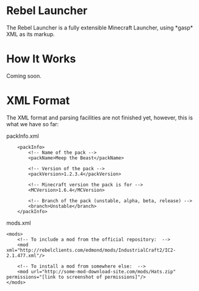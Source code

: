 Rebel Launcher
==============

The Rebel Launcher is a fully extensible Minecraft Launcher, using \*gasp\* XML as its markup.

How It Works
============

Coming soon.

XML Format
==========
The XML format and parsing facilities are not finished yet, however, this is what we have so far:

packInfo.xml

        <packInfo>
			<!-- Name of the pack -->
			<packName>Meep the Beast</packName>

			<!-- Version of the pack -->
			<packVersion>1.2.3.4</packVersion>

			<!-- Minecraft version the pack is for -->
			<MCVersion>1.6.4</MCVersion>

			<!-- Branch of the pack (unstable, alpha, beta, release) -->
			<branch>Unstable</branch>
		</packInfo>

mods.xml

	<mods>
		<!-- To include a mod from the official repository:  -->
		<mod xml="http://rebelclients.com/edmond/mods/IndustrialCraft2/IC2-2.1.477.xml"/>

		<!-- To install a mod from somewhere else:  -->
		<mod url="http://some-mod-download-site.com/mods/Hats.zip" permissions="[link to screenshot of permissions]"/>
	</mods>